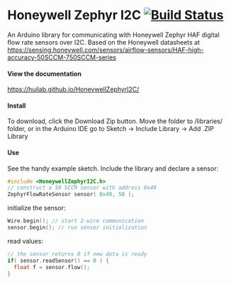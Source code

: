 # Honeywell Zephyr I2C  [![Build Status](https://travis-ci.org/huilab/HoneywellZephyrI2C.svg?branch=master)](https://travis-ci.org/huilab/HoneywellZephyrI2C)
An Arduino library for communicating with Honeywell Zephyr HAF digital flow rate sensors over I2C.
Based on the Honeywell datasheets at https://sensing.honeywell.com/sensors/airflow-sensors/HAF-high-accuracy-50SCCM-750SCCM-series
#### View the documentation
https://huilab.github.io/HoneywellZephyrI2C/
#### Install
To download, click the Download Zip button. Move the folder to <arduinosketchfolder>/libraries/ folder, or in the Arduino IDE go to Sketch -> Include Library -> Add .ZIP Library
#### Use
See the handy example sketch. Include the library and declare a sensor:
```C
#include <HoneywellZephyrI2C.h>
// construct a 50 SCCM sensor with address 0x49
ZephyrFlowRateSensor sensor( 0x49, 50 );
```
initialize the sensor:
```C
Wire.begin(); // start 2-wire communication
sensor.begin(); // run sensor initialization
```
read values:
```C
// the sensor returns 0 if new data is ready
if( sensor.readSensor() == 0 ) {
  float f = sensor.flow();
}
```
